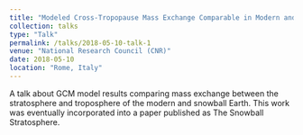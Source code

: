 ```yaml
---
title: "Modeled Cross-Tropopause Mass Exchange Comparable in Modern and Snowball Earth"
collection: talks
type: "Talk"
permalink: /talks/2018-05-10-talk-1
venue: "National Research Council (CNR)"
date: 2018-05-10
location: "Rome, Italy"
---
```


A talk about GCM model results comparing mass exchange between the stratosphere and troposphere of the modern and snowball Earth. This work was eventually incorporated into a paper published as The Snowball Stratosphere.
